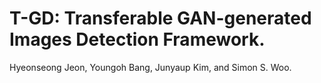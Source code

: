 # T-GD: Transferable GAN-generated Images Detection Framework.
 Hyeonseong Jeon, Youngoh Bang, Junyaup Kim, and Simon S. Woo.
